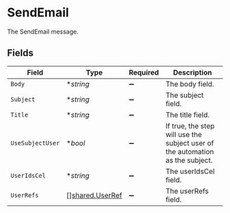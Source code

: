 # SendEmail

The SendEmail message.


## Fields

| Field                                                                         | Type                                                                          | Required                                                                      | Description                                                                   |
| ----------------------------------------------------------------------------- | ----------------------------------------------------------------------------- | ----------------------------------------------------------------------------- | ----------------------------------------------------------------------------- |
| `Body`                                                                        | **string*                                                                     | :heavy_minus_sign:                                                            | The body field.                                                               |
| `Subject`                                                                     | **string*                                                                     | :heavy_minus_sign:                                                            | The subject field.                                                            |
| `Title`                                                                       | **string*                                                                     | :heavy_minus_sign:                                                            | The title field.                                                              |
| `UseSubjectUser`                                                              | **bool*                                                                       | :heavy_minus_sign:                                                            | If true, the step will use the subject user of the automation as the subject. |
| `UserIdsCel`                                                                  | **string*                                                                     | :heavy_minus_sign:                                                            | The userIdsCel field.                                                         |
| `UserRefs`                                                                    | [][shared.UserRef](../../../pkg/models/shared/userref.md)                     | :heavy_minus_sign:                                                            | The userRefs field.                                                           |